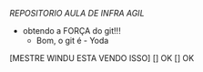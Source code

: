 *REPOSITORIO AULA DE INFRA AGIL*

- obtendo a FORÇA do git!!!
  - Bom, o git é - Yoda

[MESTRE WINDU ESTA VENDO ISSO]
[] OK
[] OK

